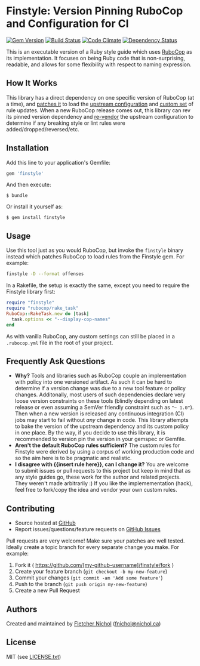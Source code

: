# Finstyle: Version Pinning RuboCop and Configuration for CI

[![Gem Version](https://badge.fury.io/rb/finstyle.svg)](http://badge.fury.io/rb/finstyle)
[![Build Status](https://travis-ci.org/fnichol/finstyle.svg?branch=master)](https://travis-ci.org/fnichol/finstyle)
[![Code Climate](https://codeclimate.com/github/fnichol/finstyle.png)](https://codeclimate.com/github/fnichol/finstyle)
[![Dependency Status](https://gemnasium.com/fnichol/finstyle.svg)](https://gemnasium.com/fnichol/finstyle)


This is an executable version of a Ruby style guide which uses [RuboCop][rubocop] as its implementation. It focuses on being Ruby code that is non-surprising, readable, and allows for some flexibility with respect to naming expression.

## How It Works

This library has a direct dependency on one specific version of RuboCop (at a time), and [patches it][patch] to load the [upstream configuration][upstream] and [custom set][config] of rule updates. When a new RuboCop release comes out, this library can rev its pinned version dependency and [re-vendor][rakefile] the upstream configuration to determine if any breaking style or lint rules were added/dropped/reversed/etc.

## Installation

Add this line to your application's Gemfile:

```ruby
gem 'finstyle'
```

And then execute:

    $ bundle

Or install it yourself as:

    $ gem install finstyle

## Usage

Use this tool just as you would RuboCop, but invoke the `finstyle` binary
instead which patches RuboCop to load rules from the Finstyle gem. For example:

```sh
finstyle -D --format offenses
```

In a Rakefile, the setup is exactly the same, except you need to require the
Finstyle library first:

```ruby
require "finstyle"
require "rubocop/rake_task"
RuboCop::RakeTask.new do |task|
  task.options << "--display-cop-names"
end
```

As with vanilla RuboCop, any custom settings can still be placed in a `.rubocop.yml` file in the root of your project.

## Frequently Ask Questions

* **Why?**
  Tools and libraries such as RuboCop couple an implementation with policy into one versioned artifact. As such it can be hard to determine if a version change was due to a new tool feature or policy changes. Additonally, most users of such dependencies declare very loose version constraints on these tools (blindly depending on latest release or even assuming a SemVer friendly constraint such as `"~ 1.0"`). Then when a new version is released any continuous integration (CI) jobs may start to fail without *any* change in code. This library attempts to bake the version of the upstream dependency and its custom policy in one place. By the way, if you decide to use this library, it is recommended to version pin the version in your gemspec or Gemfile.
* **Aren't the default RuboCop rules sufficient?**
  The custom rules for Finstyle were derived by using a corpus of working production code and so the aim here is to be pragmatic and realistic.
* **I disagree with {{insert rule here}}, can I change it?**
  You are welcome to submit issues or pull requests to this project but keep in mind that as any style guides go, these work for the author and related projects. They weren't made arbitrarily :) If you like the implemementation (hack), feel free to fork/copy the idea and vendor your own custom rules.

## Contributing

* Source hosted at [GitHub][repo]
* Report issues/questions/feature requests on [GitHub Issues][issues]

Pull requests are very welcome! Make sure your patches are well tested.
Ideally create a topic branch for every separate change you make. For
example:


1. Fork it ( https://github.com/[my-github-username]/finstyle/fork )
2. Create your feature branch (`git checkout -b my-new-feature`)
3. Commit your changes (`git commit -am 'Add some feature'`)
4. Push to the branch (`git push origin my-new-feature`)
5. Create a new Pull Request

## Authors

Created and maintained by [Fletcher Nichol][fnichol] (<fnichol@nichol.ca>)

## License

MIT (see [LICENSE.txt][license])

[license]:      https://github.com/fnichol/finstyle/blob/master/LICENSE.txt
[fnichol]:      https://github.com/fnichol
[repo]:         https://github.com/fnichol/finstyle
[issues]:       https://github.com/fnichol/finstyle/issues
[contributors]: https://github.com/fnichol/finstyle/contributors

[config]:   https://github.com/fnichol/finstyle/blob/master/config/finstyle.yml
[rubocop]:  https://github.com/bbatsov/rubocop
[patch]:    https://github.com/fnichol/finstyle/blob/master/lib/finstyle.rb
[rakefile]: https://github.com/fnichol/finstyle/blob/master/Rakefile
[upstream]: https://github.com/fnichol/finstyle/blob/master/config/default.yml

